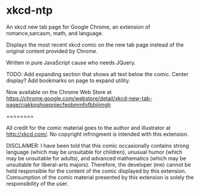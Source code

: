 xkcd-ntp
========

An xkcd new tab page for Google Chrome, an extension of romance,sarcasm, math, and language.

Displays the most recent xkcd comic on the new tab page instead of the original content provided by Chrome.

Written in pure JavaScript cause who needs JQuery.

TODO:
Add expanding section that shows alt text below the comic.
Center display?
Add bookmarks on page to expand utility.

Now available on the Chrome Web Store at https://chrome.google.com/webstore/detail/xkcd-new-tab-page/cjakkpghoepnjecfepbmmfofbbjijmgh


========


All credit for the comic material goes to the author and illustrator at http://xkcd.com/. No copyright infringment is intended with this extension.

DISCLAIMER: I have been told that this comic occasionally contains strong language (which may be unsuitable for children), unusual humor (which may be unsuitable for adults), and advanced mathematics (which may be unsuitable for liberal-arts majors). Therefore, the developer (me) cannot be held responsible for the content of the comic displayed by this extension. Comsumption of the comic material presented by this extension is solely the responsibility of the user.